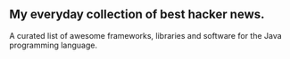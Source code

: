 ## My everyday collection of best hacker news.

A curated list of awesome frameworks, libraries and software for the Java programming language. 
